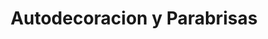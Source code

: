 ---
title: "Autodecoracion y Parabrisas"
url: /limon/autodecoracion-y-parabrisas/
shop: Autoteile
---